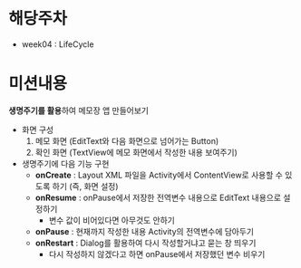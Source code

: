 # 해당주차
- week04 : LifeCycle
# 미션내용
**생명주기를 활용**하여 메모장 앱 만들어보기
- 화면 구성
    1. 메모 화면 (EditText와 다음 화면으로 넘어가는 Button)
    2. 확인 화면 (TextView에 메모 화면에서 작성한 내용 보여주기)
- 생명주기에 다음 기능 구현
    - **onCreate** : Layout XML 파일을 Activity에서 ContentView로 사용할 수 있도록 하기 (즉, 화면 설정)
    - **onResume** : onPause에서 저장한 전역변수 내용으로 EditText 내용으로 설정하기
        - 변수 값이 비어있다면 아무것도 안하기
    - **onPause** : 현재까지 작성한 내용 Activity의 전역변수에 담아두기
    - **onRestart** : Dialog를 활용하여 다시 작성할거냐고 묻는 창 띄우기
        - 다시 작성하지 않겠다고 하면 onPause에서 저장했던 변수 비우기
